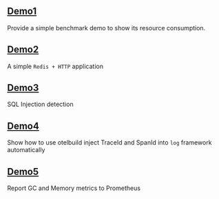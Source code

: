 ## [Demo1](demo1)

Provide a simple benchmark demo to show its resource consumption.

## [Demo2](demo2)

A simple `Redis + HTTP` application

## [Demo3](demo3)

SQL Injection detection

## [Demo4](demo4)

Show how to use otelbuild inject TraceId and SpanId into `log` framework automatically

## [Demo5](demo5)

Report GC and Memory metrics to Prometheus